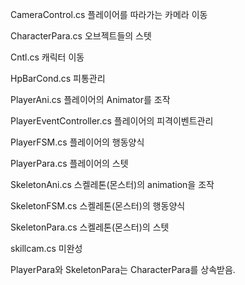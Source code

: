 CameraControl.cs
플레이어를 따라가는 카메라 이동

CharacterPara.cs
오브젝트들의 스텟

Cntl.cs
캐릭터 이동

HpBarCond.cs
피통관리

PlayerAni.cs
플레이어의 Animator를 조작

PlayerEventController.cs
플레이어의 피격이벤트관리

PlayerFSM.cs
플레이어의 행동양식

PlayerPara.cs
플레이어의 스텟

SkeletonAni.cs
스켈레톤(몬스터)의 animation을 조작

SkeletonFSM.cs
스켈레톤(몬스터)의 행동양식

SkeletonPara.cs
스켈레톤(몬스터)의 스텟

skillcam.cs
미완성

PlayerPara와 SkeletonPara는 CharacterPara를 상속받음.
